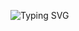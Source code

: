 <img src="https://readme-typing-svg.demolab.com?font=Fira+Code&pause=1000&color=F70000&center=true&vCenter=true&width=435&lines=Hello!;I'm+Althuaf+S.;I'm+a+Python+developer.;Have+a+nice+day!" alt="Typing SVG" /></a>
